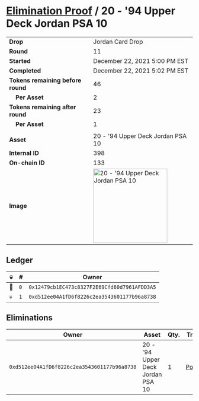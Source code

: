 # [Elimination Proof](./readme.md) / 20 - &#039;94 Upper Deck Jordan PSA 10

|||
|---|---|
| **Drop** | Jordan Card Drop |
| **Round** | 11 |
| **Started** | December 22, 2021 5:00 PM EST |
| **Completed** | December 22, 2021 5:02 PM EST |
| **Tokens remaining before round** | 46 |
| **&nbsp;&nbsp;&nbsp;&nbsp;Per Asset** | 2 |
| **Tokens remaining after round** | 23 |
| **&nbsp;&nbsp;&nbsp;&nbsp;Per Asset** | 1 |
| | |
| **Asset** | 20 - &#039;94 Upper Deck Jordan PSA 10 |
| **Internal ID** | 398 |
| **On-chain ID** | 133 |
| **Image** | <img src="https://tcdn.blokpax.com/95149d1f-626f-4f8f-a656-c1a62673db00/f426f2133b7c5213a06212efe0d3098278cb8a3392454b019f7b791ea148b8f6.jpg" height="200" alt="20 - &#039;94 Upper Deck Jordan PSA 10" /> |

## Ledger

| 💀 | # | Owner |
| --- | --- | --- |
| 👑 | `0` | `0x12479cb1EC473c8327F2E69Cfd60d7961AFDD3A5` |
| 💀 | `1` | `0xd512ee04A1fD6f8226c2ea3543601177b96a8738` |


## Eliminations

| Owner | Asset | Qty. | Transaction |
| --- | --- | --- | --- |
| `0xd512ee04A1fD6f8226c2ea3543601177b96a8738` | 20 - '94 Upper Deck Jordan PSA 10 | 1 | [Polygonscan](https://polygonscan.com/tx/0xbebbbfd61f5b92480f9f23beb1c2803f0e4b5c72ddb7446bcb95194f6b2fab76) |
